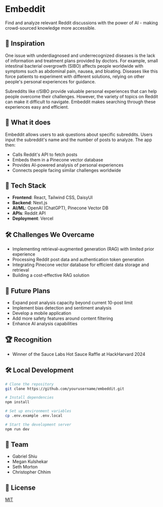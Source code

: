# Embeddit

Find and analyze relevant Reddit discussions with the power of AI - making crowd-sourced knowledge more accessible.

## 🌱 Inspiration

One issue with underdiagnosed and underrecognized diseases is the lack of information and treatment plans provided by doctors. For example, small intestinal bacterial overgrowth (SIBO) affects people worldwide with symptoms such as abdominal pain, nausea, and bloating. Diseases like this force patients to experiment with different solutions, relying on other people's personal experiences for guidance.

Subreddits like r/SIBO provide valuable personal experiences that can help people overcome their challenges. However, the variety of topics on Reddit can make it difficult to navigate. Embeddit makes searching through these experiences easy and efficient.

## 🤖 What it does

Embeddit allows users to ask questions about specific subreddits. Users input the subreddit's name and the number of posts to analyze. The app then:
- Calls Reddit's API to fetch posts
- Embeds them in a Pinecone vector database
- Provides AI-powered analysis of personal experiences
- Connects people facing similar challenges worldwide

## 🔧 Tech Stack

- **Frontend**: React, Tailwind CSS, DaisyUI
- **Backend**: Next.js
- **AI/ML**: OpenAI (ChatGPT), Pinecone Vector DB
- **APIs**: Reddit API
- **Deployment**: Vercel

## 🛠️ Challenges We Overcame

- Implementing retrieval-augmented generation (RAG) with limited prior experience
- Processing Reddit post data and authentication token generation
- Integrating Pinecone vector database for efficient data storage and retrieval
- Building a cost-effective RAG solution

## 🚀 Future Plans

- Expand post analysis capacity beyond current 10-post limit
- Implement bias detection and sentiment analysis
- Develop a mobile application
- Add more safety features around content filtering
- Enhance AI analysis capabilities

## 🏆 Recognition

- Winner of the Sauce Labs Hot Sauce Raffle at HackHarvard 2024

## 🛠️ Local Development

```bash
# Clone the repository
git clone https://github.com/yourusername/embeddit.git

# Install dependencies
npm install

# Set up environment variables
cp .env.example .env.local

# Start the development server
npm run dev
```

## 👥 Team

- Gabriel Shiu
- Megan Kulshekar
- Seth Morton
- Christopher Chhim

## 📝 License

[MIT](LICENSE)
